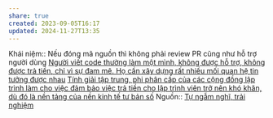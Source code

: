 ```yaml
---
share: true
created: 2023-09-05T16:17
updated: 2024-11-27T13:35
---
```

Khái niệm:: 
Nếu đóng mã nguồn thì không phải review PR cũng như hỗ trợ người dùng
[Người viết code thường làm một mình, không được hỗ trợ, không được trả tiền, chỉ vì sự đam mê. Họ cần xây dựng rất nhiều mối quan hệ tin tưởng được nhau](../../Nh%C3%A2n%20h%E1%BB%8Dc/Ng%C6%B0%E1%BB%9Di%20vi%E1%BA%BFt%20code%20th%C6%B0%E1%BB%9Dng%20l%C3%A0m%20m%E1%BB%99t%20m%C3%ACnh,%20kh%C3%B4ng%20%C4%91%C6%B0%E1%BB%A3c%20h%E1%BB%97%20tr%E1%BB%A3,%20kh%C3%B4ng%20%C4%91%C6%B0%E1%BB%A3c%20tr%E1%BA%A3%20ti%E1%BB%81n,%20ch%E1%BB%89%20v%C3%AC%20s%E1%BB%B1%20%C4%91am%20m%C3%AA.%20H%E1%BB%8D%20c%E1%BA%A7n%20x%C3%A2y%20d%E1%BB%B1ng%20r%E1%BA%A5t%20nhi%E1%BB%81u%20m%E1%BB%91i%20quan%20h%E1%BB%87%20tin%20t%C6%B0%E1%BB%9Fng%20%C4%91%C6%B0%E1%BB%A3c%20nhau.md)
[Tính giải tập trung, phi phân cấp của các cộng đồng lập trình làm cho việc đảm bảo việc trả tiền cho lập trình viên trở nên khó khăn, dù đó là nền tảng của nền kinh tế tư bản số](./T%C3%ADnh%20gi%E1%BA%A3i%20t%E1%BA%ADp%20trung,%20phi%20ph%C3%A2n%20c%E1%BA%A5p%20c%E1%BB%A7a%20c%C3%A1c%20c%E1%BB%99ng%20%C4%91%E1%BB%93ng%20l%E1%BA%ADp%20tr%C3%ACnh%20l%C3%A0m%20cho%20vi%E1%BB%87c%20%C4%91%E1%BA%A3m%20b%E1%BA%A3o%20vi%E1%BB%87c%20tr%E1%BA%A3%20ti%E1%BB%81n%20cho%20l%E1%BA%ADp%20tr%C3%ACnh%20vi%C3%AAn%20tr%E1%BB%9F%20n%C3%AAn%20kh%C3%B3%20kh%C4%83n,%20d%C3%B9%20%C4%91%C3%B3%20l%C3%A0%20n%E1%BB%81n%20t%E1%BA%A3ng%20c%E1%BB%A7a%20n%E1%BB%81n%20kinh%20t%E1%BA%BF%20t%C6%B0%20b%E1%BA%A3n%20s%E1%BB%91.md)
Nguồn:: [Tự ngẫm nghĩ, trải nghiệm](../../../%CE%9E%20Ngu%E1%BB%93n/T%E1%BB%B1%20ng%E1%BA%ABm%20ngh%C4%A9,%20tr%E1%BA%A3i%20nghi%E1%BB%87m.md)